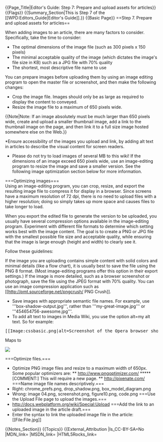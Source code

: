 {{Page_Title|Editor's Guide: Step 7: Prepare and upload assets for articles}}
{{Flags}}
{{Summary_Section|This is Step 7 of the [[WPD:Editors_Guide|Editor's Guide]].}}
{{Basic Page}}
==Step 7. Prepare and upload assets for articles==

When adding images to an article, there are many factors to consider. Specifically, take the time to consider:

* The optimal dimensions of the image file (such as 300 pixels x 150 pixels)
* The minimal acceptable quality of the image (which dictates the image's file size in KB) such as a JPG file with 70% quality
* The shortest, most descriptive file name to use

You can prepare images before uploading them by using an image editing program to open the master file or screenshot, and then make the following changes:

* Crop the image file. Images should only be as large as required to display the content to conveyed. 
* Resize the image file to a maximum of 650 pixels wide. 

{{Note|Note: If an image absolutely must be much larger than 650 pixels wide, create and upload a smaller thumbnail image, add a link to the thumbnail image on the page, and then link it to a full size image hosted somewhere else on the Web.}}

*Ensure accessibility of the images you upload and link, by adding alt text in articles to describe the visual content for screen readers.
* Please do not try to load images of several MB to this wiki! If the dimensions of an image exceed 650 pixels wide, use an image-editing program to resize the image and save a smaller version. See the following image optimization section below for more information. 

===Optimizing images===  
Using an image-editing program, you can crop, resize, and export the resulting image file to compress it for display in a browser. Since screens have a maximum resolution of 72 dpi, there is no need to upload files with a higher resolution; doing so simply takes up more space and causes files to take longer to load.

When you export the edited file to generate the version to be uploaded, you usually have several compression options available in the image-editing program. Experiment with different file formats to determine which setting works best with the image content. The goal is to create a PNG or JPG file with the smallest possible file size and acceptable quality, while ensuring that the image is large enough (height and width) to clearly see it. 

Follow these guidelines:

If the image you are uploading contains simple content with solid colors and minimal details (like a flow chart), it is usually best to save the file using the PNG 8 format. (Most image-editing programs offer this option in their export settings.) If the image is more detailed, such as a browser screenshot or photograph, save the file using the JPEG format with 70% quality. You can use an image compression application such as [[http://pmt.sourceforge.net/pngcrush/ PNG Crush]].</p></li>
* Save images with appropriate semantic file names. For example, use '''box-shadow-output.jpg''', rather than '''my-great-image.jpg''' or '''454654756-awesome.jpg'''.
* To add alt text to images in Media Wiki, you use the option alt=my alt text. So for example:

<pre>[[Image:cssbasic.png|alt=Screenshot of the Opera browser showing an applied inline style sheet]]</pre>

<p>Maps to</p>

<pre><img src="cssbasic.png alt="Screenshot of the Opera browser showing an applied inline style sheet"></pre>


===Optimize files.===
* Optimize PNG image files and resize to a maximum width of 650px. Some popular optimizers are:
** http://www.pngoptimizer.com/
***** [COMMENT:] This will require a new page. 
** http://pixenate.com/
===Name image file names descriptively.===
* Right: chrome_prefs.png, drop_shadow.png, box_model_diagram.png
* Wrong: image 04.png, screenshot.png, figure10.png, code.png
===Use the Upload File page to upload the images.===
* http://docs.webplatform.org/wiki/Special:Upload
===Add the link to an uploaded image in the article draft.===
* Enter the syntax to link the uploaded image file in the article: &#91;&#91;File:File.jpg&#93;&#93;
</div>
{{Notes_Section}}
{{Topics}}
{{External_Attribution
|Is_CC-BY-SA=No
|MDN_link=
|MSDN_link=
|HTML5Rocks_link=